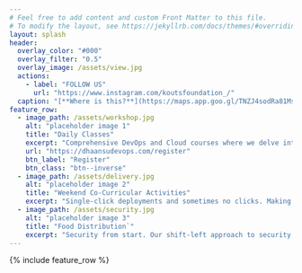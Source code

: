 ```yaml
---
# Feel free to add content and custom Front Matter to this file.
# To modify the layout, see https://jekyllrb.com/docs/themes/#overriding-theme-defaults
layout: splash
header:
  overlay_color: "#000"
  overlay_filter: "0.5"
  overlay_image: /assets/view.jpg
  actions:
    - label: "FOLLOW US"
      url: "https://www.instagram.com/koutsfoundation_/"
  caption: "[**Where is this?**](https://maps.app.goo.gl/TNZJ4sodRa81MsL99)"
feature_row:
  - image_path: /assets/workshop.jpg
    alt: "placeholder image 1"
    title: "Daily Classes"
    excerpt: "Comprehensive DevOps and Cloud courses where we delve into the depths of essential tools and concepts, ensuring a thorough understanding for our attendees."
    url: "https://dhaansudevops.com/register"
    btn_label: "Register"
    btn_class: "btn--inverse"
  - image_path: /assets/delivery.jpg
    alt: "placeholder image 2"
    title: "Weekend Co-Curricular Activities"
    excerpt: "Single-click deployments and sometimes no clicks. Making sure no code goes to production without thorough testing and sign off from the watchdogs."
  - image_path: /assets/security.jpg
    alt: "placeholder image 3"
    title: "Food Distribution`"
    excerpt: "Security from start. Our shift-left approach to security leads to no vulnerable code going into codebase. Security measures are implemented during the entire development life-cycle."
---
```


{% include feature_row %}
